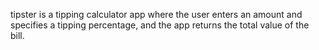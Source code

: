 tipster is a tipping calculator app where the user enters an amount and specifies a
tipping percentage, and the app returns the total value of the bill.
